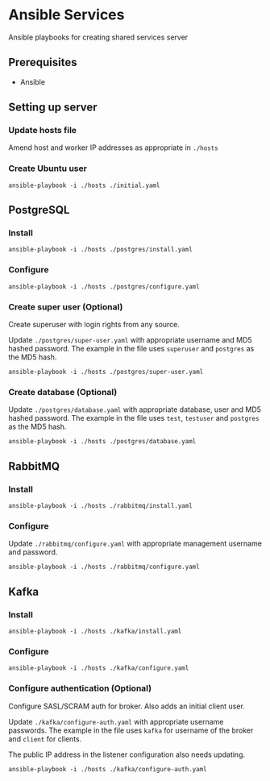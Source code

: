 # Ansible Services
Ansible playbooks for creating shared services server

## Prerequisites
- Ansible

## Setting up server
### Update hosts file
Amend host and worker IP addresses as appropriate in `./hosts`

### Create Ubuntu user
`ansible-playbook -i ./hosts ./initial.yaml`

## PostgreSQL
### Install
`ansible-playbook -i ./hosts ./postgres/install.yaml`

### Configure
`ansible-playbook -i ./hosts ./postgres/configure.yaml`

### Create super user (Optional)
Create superuser with login rights from any source.  

Update `./postgres/super-user.yaml` with appropriate username and MD5 hashed password.  The example in the file uses `superuser` and `postgres` as the MD5 hash.  

`ansible-playbook -i ./hosts ./postgres/super-user.yaml`

### Create database (Optional)
Update `./postgres/database.yaml` with appropriate database, user and MD5 hashed password.  The example in the file uses `test`, `testuser` and `postgres` as the MD5 hash.  

`ansible-playbook -i ./hosts ./postgres/database.yaml`

## RabbitMQ
### Install
`ansible-playbook -i ./hosts ./rabbitmq/install.yaml`

### Configure
Update `./rabbitmq/configure.yaml` with appropriate management username and password.  

`ansible-playbook -i ./hosts ./rabbitmq/configure.yaml`

## Kafka
### Install
`ansible-playbook -i ./hosts ./kafka/install.yaml`

### Configure
`ansible-playbook -i ./hosts ./kafka/configure.yaml`


### Configure authentication (Optional)
Configure SASL/SCRAM auth for broker. Also adds an initial client user. 

Update `./kafka/configure-auth.yaml` with appropriate username passwords.  The example in the file uses `kafka` for username of the broker and `client` for clients. 

The public IP address in the listener configuration also needs updating.

`ansible-playbook -i ./hosts ./kafka/configure-auth.yaml`
